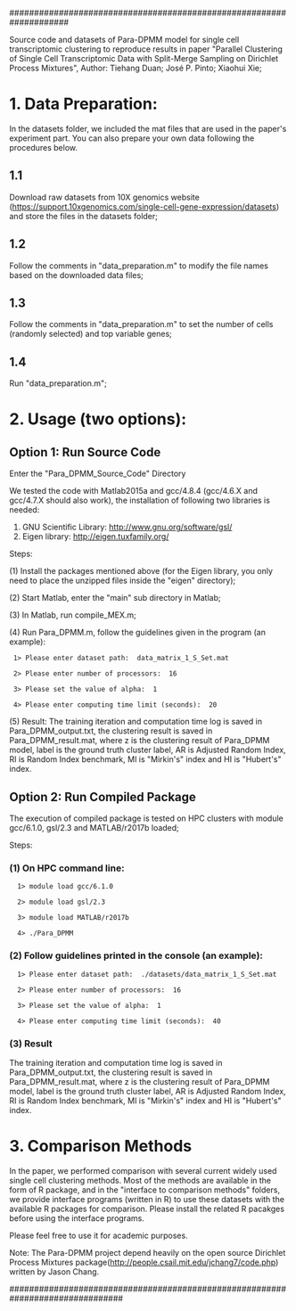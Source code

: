
####################################################################

Source code and datasets of Para-DPMM model for single cell transcriptomic clustering to reproduce results in paper "Parallel Clustering of Single Cell Transcriptomic Data with Split-Merge Sampling on Dirichlet Process Mixtures", Author: Tiehang Duan; José P. Pinto; Xiaohui Xie;


# 1. Data Preparation:

In the datasets folder, we included the mat files that are used in the paper's experiment part. You can also prepare your own data following the procedures below.

## 1.1 
Download raw datasets from 10X genomics website (https://support.10xgenomics.com/single-cell-gene-expression/datasets) and store the files in the datasets folder;

## 1.2 
Follow the comments in "data_preparation.m" to modify the file names based on the downloaded data files;

## 1.3 
Follow the comments in "data_preparation.m" to set the number of cells (randomly selected) and top variable genes;

## 1.4 
Run "data_preparation.m";




# 2. Usage (two options):

## Option 1: Run Source Code


Enter the "Para_DPMM_Source_Code" Directory

We tested the code with Matlab2015a and gcc/4.8.4 (gcc/4.6.X and gcc/4.7.X should also work), the installation of following two libraries is needed:

1) GNU Scientific Library: http://www.gnu.org/software/gsl/
2) Eigen library: http://eigen.tuxfamily.org/


Steps:

(1) Install the packages mentioned above (for the Eigen library, you only need to place the unzipped files inside the "eigen" directory);

(2) Start Matlab, enter the "main" sub directory in Matlab;

(3) In Matlab, run compile_MEX.m;

(4) Run Para_DPMM.m, follow the guidelines given in the program (an example):

     1> Please enter dataset path:  data_matrix_1_S_Set.mat
     
     2> Please enter number of processors:  16
     
     3> Please set the value of alpha:  1
     
     4> Please enter computing time limit (seconds):  20

(5) Result: The training iteration and computation time log is saved in Para_DPMM_output.txt, the clustering result is saved in Para_DPMM_result.mat, where z is the clustering result of Para_DPMM model, label is the ground truth cluster label, AR is Adjusted Random Index, RI is Random Index benchmark, MI is "Mirkin's" index and HI is "Hubert's" index.




## Option 2: Run Compiled Package

The execution of compiled package is tested on HPC clusters with module gcc/6.1.0, gsl/2.3 and MATLAB/r2017b loaded; 

Steps:

### (1) On HPC command line:

      1> module load gcc/6.1.0

      2> module load gsl/2.3

      3> module load MATLAB/r2017b

      4> ./Para_DPMM

### (2) Follow guidelines printed in the console (an example):

      1> Please enter dataset path:  ./datasets/data_matrix_1_S_Set.mat

      2> Please enter number of processors:  16

      3> Please set the value of alpha:  1

      4> Please enter computing time limit (seconds):  40



### (3) Result

The training iteration and computation time log is saved in Para_DPMM_output.txt, the clustering result is saved in Para_DPMM_result.mat, where z is the clustering result of Para_DPMM model, label is the ground truth cluster label, AR is Adjusted Random Index, RI is Random Index benchmark, MI is "Mirkin's" index and HI is "Hubert's" index.




# 3. Comparison Methods

In the paper, we performed comparison with several current widely used single cell clustering methods. Most of the methods are available in the form of R package, and in the "interface to comparison methods" folders, we provide interface programs (written in R) to use these datasets with the available R packages for comparison. Please install the related R pacakges before using the interface programs.







Please feel free to use it for academic purposes. 


Note: The Para-DPMM project depend heavily on the open source Dirichlet Process Mixtures package(http://people.csail.mit.edu/jchang7/code.php) written by Jason Chang.

###############################################################################


